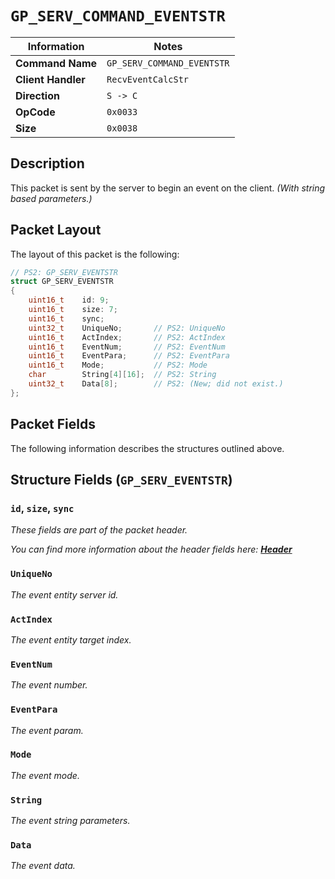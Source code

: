 # `GP_SERV_COMMAND_EVENTSTR`

| Information               | Notes |
|---                        |---    |
| **Command Name**          | `GP_SERV_COMMAND_EVENTSTR` |
| **Client Handler**        | `RecvEventCalcStr` |
| **Direction**             | `S -> C` |
| **OpCode**                | `0x0033` |
| **Size**                  | `0x0038` |

## Description

This packet is sent by the server to begin an event on the client. _(With string based parameters.)_

## Packet Layout

The layout of this packet is the following:

```cpp
// PS2: GP_SERV_EVENTSTR
struct GP_SERV_EVENTSTR
{
    uint16_t    id: 9;
    uint16_t    size: 7;
    uint16_t    sync;
    uint32_t    UniqueNo;       // PS2: UniqueNo
    uint16_t    ActIndex;       // PS2: ActIndex
    uint16_t    EventNum;       // PS2: EventNum
    uint16_t    EventPara;      // PS2: EventPara
    uint16_t    Mode;           // PS2: Mode
    char        String[4][16];  // PS2: String
    uint32_t    Data[8];        // PS2: (New; did not exist.)
};
```

## Packet Fields

The following information describes the structures outlined above.

## Structure Fields (`GP_SERV_EVENTSTR`)

### `id`, `size`, `sync`

_These fields are part of the packet header._

_You can find more information about the header fields here: [**Header**](/world/server/Header.md)_

### `UniqueNo`

_The event entity server id._

### `ActIndex`

_The event entity target index._

### `EventNum`

_The event number._

### `EventPara`

_The event param._

### `Mode`

_The event mode._

### `String`

_The event string parameters._

### `Data`

_The event data._
